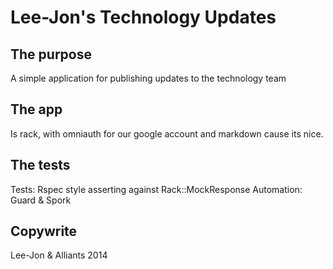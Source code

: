 # Lee-Jon's Technology Updates

## The purpose
A simple application for publishing updates to the technology team

## The app
Is rack, with omniauth for our google account and markdown cause its nice.

## The tests
Tests: Rspec style asserting against Rack::MockResponse
Automation: Guard & Spork

## Copywrite
Lee-Jon & Alliants 2014

